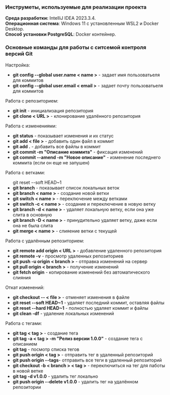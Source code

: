 <h3>Инструметы, используемые для реализации проекта</h3>
<strong>Среда разработки:</strong> IntelliJ IDEA 2023.3.4.<br>
<strong>Операционная система</strong>: Windows 11 с установленным WSL2 и Docker Desktop.<br>
<strong>Способ установки PostgreSQL</strong>: Docker контейнер.<br>

<h3>Основные команды для работы с ситсемой контроля версий Git</h3>
Настройка:
<ul>
<li><strong>git config --global user.name &lt name &gt</strong> - задает имя пользоватьеля для коммитов</li>
<li><strong>git config --global user.email &lt email &gt</strong> - задает почту пользоватьеля для коммитов</li>
</ul>

Работа с репозиторием:
<ul>
<li><strong>git init</strong> - инициализация репозитория</li>
<li><strong>git clone &lt URL &gt</strong> - клонирование удалённого репозитория</li>
</ul>
Работа с изменениями:
<ul>
<li><strong>git status</strong> - показывает изменения и их статус</li>
<li><strong>git add &lt file &gt</strong> - добавить один файл в коммит</li>
<li><strong>git add .</strong> - добавить все файлы в коммит</li>
<li><strong>git commit -m "Описание коммита"</strong> - фиксация изменений
<li><strong>git commit --amend -m "Новое описание"</strong> - изменение последнего коммита (если он еще не запушен)</li>
</ul>
Работа с ветками:
<ul>git reset --soft HEAD~1

<li><strong>git branch</strong> - показывает список локальных веток</li>
<li><strong>git branch &lt name &gt</strong> - создание новой ветки</li>
<li><strong>git switch &lt name &gt</strong> - переключение между ветками</li>
<li><strong>git switch -c &lt name &gt</strong> - создание и переключение в новую ветку</li>
<li><strong>git branch -d &lt name &gt</strong> - удаляет локальную ветку, если она уже слита в основную</li>
<li><strong>git branch -D &lt name &gt</strong> - принудительно удаляет ветку, даже если она не была слита</li>
<li><strong>git merge &lt name &gt</strong> - слияение ветки с текущей</li>
</ul>
Работа с удалённым репозиторием:
<ul>
<li><strong>git remote add origin &lt URL &gt</strong> - добавление удаленного репозитория</li>
<li><strong>git remote -v</strong> - просмотр удаленных репозиториев</li>
<li><strong>git push -u origin &lt branch &gt</strong> - отправка изменений на сервер</li>
<li><strong>git pull origin &lt branch &gt</strong> - получение изменений</li>
<li><strong>git fetch origin</strong> - копирование изменений без автоматического слияния</li>
</ul>
Откат изменений:
<ul>
<li><strong>git checkout -- &lt file &gt</strong> - отменяет изменения в файле</li>
<li><strong>git reset --soft HEAD~1</strong> - удаляет последний коммит, оставляя файлы</li>
<li><strong>git reset --hard HEAD~1</strong> - полностью удаляет коммит и файлы</li>
<li><strong>git clean -df</strong> - удаление локальных изменений</li>
</ul>
Работа с тегами:
<ul>
<li><strong>git tag &lt tag &gt</strong> - создание тега</li>
<li><strong>git tag -a &lt tag &gt -m "Релиз версии 1.0.0"</strong> - создание тега с описанием</li>
<li><strong>git tag</strong> - посмотр списка тегов</li>
<li><strong>git push origin &lt tag &gt</strong> - отправить тег в удаленный репозиторий</li>
<li><strong>git push origin --tags</strong>- отправить все теги в удаленный репозиторий</li>
<li><strong>git checkout -b &lt branch &gt &lt tag &gt</strong> - переключиться на тег для паботы в новой ветке</li>
<li><strong>git tag -d v1.0.0</strong> - удалить тег локально</li>
<li><strong>git push origin --delete v1.0.0</strong> - удалить тег на удалённом репозитории</li>
</ul>


